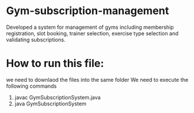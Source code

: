 # Gym-subscription-management
Developed a system for management of gyms including membership registration, slot booking, trainer selection, exercise type selection and validating subscriptions.
# How to run this file:
we need to downlaod the files into the same folder
We need to execute the following commands
  1. javac GymSubscriptionSystem.java
  2. java GymSubscriptionSystem
